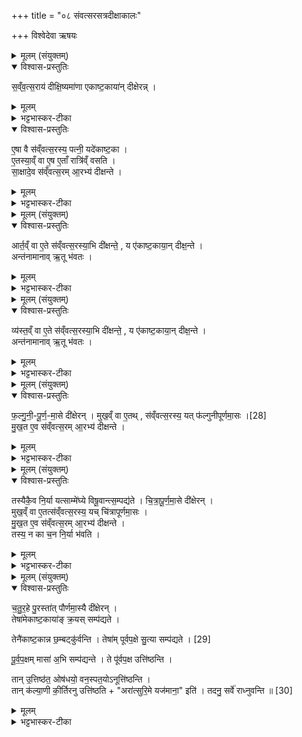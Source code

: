 +++
title = "०८ संवत्सरसत्रदीक्षाकालः"

+++
विश्वेदेवा ऋषयः

<details><summary>मूलम् (संयुक्तम्)</summary>

स॒व्ँव॒त्स॒राय॑ दीक्षि॒ष्यमा॑णा एकाष्ट॒काया॑न्दीक्षेरन्ने॒षा वै स॑व्ँवत्स॒रस्य॒ पत्नी॒ यदे॑काष्ट॒कैतस्या॒व्ँवा ए॒ष ए॒ताँ रात्रि॑व्ँवसति सा॒क्षादे॒व स॑व्ँवत्स॒रमा॒रभ्य॑ दीक्षन्त॒
</details>

<details open><summary>विश्वास-प्रस्तुतिः</summary>

स॒व्ँव॒त्स॒राय॑ दीक्षि॒ष्यमा॑णा एकाष्ट॒काया॑न् दीक्षेरन्न् ।
</details>

<details><summary>मूलम्</summary>

स॒व्ँव॒त्स॒राय॑ दीक्षि॒ष्यमा॑णा एकाष्ट॒काया॑न् दीक्षेरन्न् ।
</details>

<details><summary>भट्टभास्कर-टीका</summary>

1इत उत्तरं गवामयनम् - 'गावो वा एतत्सत्रमासत' इत्यादि च वक्ष्यति । तत्र दीक्षारम्भकालं विदधाति - संवत्सरायेत्यादि ॥ संवत्सरकालसाध्यं गवामयनं संवत्सरशब्देनोच्यते । प्रकृतिश्चेयं सांवत्सरिकाणां आदित्यानामयनादीनां संवत्सरार्थं दीक्षिष्यमाणा दीक्षितुकामा एकाष्टकायां दीक्षेरन् । माघकृष्णाष्टमी एकाष्टका । यदाहुः - 'या माध्याः पौर्णमास्या उपरिष्टाद्द्व्यष्टका तस्यामष्टमी ज्येष्ठया संपद्यते तामेकाष्टकेत्याचक्षते' इति । एकाष्टका प्रधानाष्टका । 'पूर्वकालैक' इति समासः । 'अष्टका पितृदैवत्ये' इतीत्वाभावः । तत्कालसाध्यं च कर्म दर्शादिवदुपचारेणोच्यते । तत्र कालवृत्तेः कर्मण्युपचारः, अत्र तु कर्मवृत्तेरुपचार इति ।
</details>

<details open><summary>विश्वास-प्रस्तुतिः</summary>

ए॒षा वै स॑व्ँवत्स॒रस्य॒ पत्नी॒ यदे॑काष्ट॒का ।  
ए॒तस्या॒व्ँ वा ए॒ष ए॒ताँ रात्रि॑व्ँ वसति ।  
सा॒क्षादे॒व स॑व्ँवत्स॒रम् आ॒रभ्य॑ दीक्षन्ते ।
</details>

<details><summary>मूलम्</summary>

ए॒षा वै स॑व्ँवत्स॒रस्य॒ पत्नी॒ यदे॑काष्ट॒का ।  
ए॒तस्या॒व्ँ वा ए॒ष ए॒ताँ रात्रि॑व्ँ वसति ।  
सा॒क्षादे॒व स॑व्ँवत्स॒रम् आ॒रभ्य॑ दीक्षन्ते ।
</details>

<details><summary>भट्टभास्कर-टीका</summary>

एषा वा इति । एषा एकाष्टका कर्मात्मिकेति संवत्सरस्य कर्मात्मनः पत्नी पत्नीस्थानीया संवत्सरभाविनां कर्मणां पालयित्री एषेत्युक्तम् । केत्याह - यदेकाष्टकेति । कः पुनरस्या विशेष इत्याह - एतस्यामित्यादि । एतस्यामेकाष्टकायां कर्मात्मिकायां एष संवत्सरो वसति एतां रात्रिं कालात्मिकामेकाष्टकाम् । 'अत्यन्तसंयोगे द्वितीया' । एतस्यां रात्रावित्यर्थः । तस्मात् साक्षात् समस्तमेव संवत्सरमारभ्य परिगृह्य दीक्षन्ते ॥
</details>

<details><summary>मूलम् (संयुक्तम्)</summary>

आर्त॒व्ँवा ए॒ते स॑व्ँवत्स॒रस्या॒भि दी॑क्षन्ते॒ य ए॑काष्ट॒काया॒न्दीक्ष॒न्तेऽन्त॑नामानावृ॒तू भ॑वतो॒
</details>

<details open><summary>विश्वास-प्रस्तुतिः</summary>

आर्त॒व्ँ वा ए॒ते स॑व्ँवत्स॒रस्या॒भि दी॑क्षन्ते॒ ,
य ए॑काष्ट॒काया॒न् दीक्ष॒न्ते ।  
अन्त॑नामानाव् ऋ॒तू भ॑वतः ।
</details>

<details><summary>मूलम्</summary>

आर्त॒व्ँ वा ए॒ते स॑व्ँवत्स॒रस्या॒भि दी॑क्षन्ते॒ ,
य ए॑काष्ट॒काया॒न् दीक्ष॒न्ते ।  
अन्त॑नामानाव् ऋ॒तू भ॑वतः ।
</details>

<details><summary>भट्टभास्कर-टीका</summary>

2एतद्दूषयति - अर्तं वा इत्यादि ॥ संवत्सरसंबद्धं यदिदं आर्तियुक्तं स्थानं तदभिलक्ष्य दीक्षन्ते एते । 'अभिरभागे' हति लक्षणे अभेः कर्मप्रवचनीयत्वम् । कस्मादित्याह - यस्मादेकाष्टकायां दक्षिण्त इति । हेतुगर्भमिदम् । तदपि कुत इत्याह - अन्तनामानाविति । ऋत्ववयवे मासे ऋतुशब्दः, यथा 'मधुश्च माधवश्च वासन्तिकावृतू' इति । एतौ हि तैषमाघौ मासौ संवत्सरस्यान्तनामानौ अन्तिमाख्यौ यत्र सर्वेऽपि स्थावरजङ्गमाः शीतेन पीड्यन्ते । तस्मादेतावार्तिस्थानमिति । अन्य आहुः - अन्तो विनाशः तत्कारिणावेतौ मासौ हिमेन प्रजानामिति । नैरुक्ता आहुः - अन्तशब्देन प्राणा उच्यन्ते 'यदेदन्ता अददृंहन्त पूर्वे' इति । अननदन्ताः प्राणिनः । औणादिकस्तः । तेषां नामयितारो नाशयितारौ शीतपीडयेति अन्तनामानाविति । 'नामन्' इति निहन्यते । अनयोः पक्षयोः दासीभारादिर्द्रष्टव्यः । एवं प्राणिस्वभावाद्यजमाना अपि पीड्येरन्निति ॥
</details>

<details><summary>मूलम् (संयुक्तम्)</summary>

व्य॑स्त॒व्ँ वा ए॒ते स॑व्ँवत्स॒रस्या॒भि दी॑क्षन्ते॒ ,
य ए॑काष्ट॒काया॒न्दीक्ष॒न्तेऽन्त॑नामानावृ॒तू भ॑वतᳶ
</details>

<details open><summary>विश्वास-प्रस्तुतिः</summary>

व्य॑स्त॒व्ँ वा ए॒ते स॑व्ँवत्स॒रस्या॒भि दी॑क्षन्ते॒ ,
य ए॑काष्ट॒काया॒न् दीक्ष॒न्ते ।  
अन्त॑नामानाव् ऋ॒तू भ॑वतः ।
</details>

<details><summary>मूलम्</summary>

व्य॑स्त॒व्ँ वा ए॒ते स॑व्ँवत्स॒रस्या॒भि दी॑क्षन्ते॒ ,
य ए॑काष्ट॒काया॒न् दीक्ष॒न्ते ।  
अन्त॑नामानाव् ऋ॒तू भ॑वतः ।
</details>

<details><summary>भट्टभास्कर-टीका</summary>

3अथ दोषान्तरमप्याह - व्यस्तमित्यादि ॥ व्यस्तं विक्षिप्तं प्रदेशमपि एते दीक्षन्ते । कस्मादित्याह - यस्मादेकाष्टकायां दीक्षन्ते इति हेतुत्वेन योज्यम् । तदपि कुत इत्याह - अन्तनामानाविति । अन्तावेतौ संवत्सरस्य मासौ तत्र दीक्षन्ते । स च संवत्सरस्समाप्तः संवत्सरान्ते यज्ञ इति विक्षिप्तमेतत् भवति संवत्सराख्यं कर्म, संवत्सरस्य विक्षिप्तत्वात् । व्यस्तमिति । गतिस्वरे कृते 'उदात्तस्वरितयोर्यणः स्वरितः' इति धात्वकारस्स्वर्यते ॥
</details>

<details><summary>मूलम् (संयुक्तम्)</summary>

फल्गुनीपूर्णमा॒से दी॑क्षेर॒न्मुख॒व्ँवा ए॒तत् [28]  
स॒व्ँव॒त्स॒रस्य॒ यत्फ॑ल्गुनीपूर्णमा॒सो मु॑ख॒त ए॒व स॑व्ँवत्स॒रमा॒रभ्य॑ दीक्षन्ते॒
</details>

<details open><summary>विश्वास-प्रस्तुतिः</summary>

फ॒ल्गु॒नी॒-पू॒र्ण॒-मा॒से दी॑क्षेरन् ।
मुख॒व्ँ वा ए॒तथ् , स॑व्ँवत्स॒रस्य॒ यत् फ॑ल्गुनीपूर्णमा॒सः ।[28]  
मु॒ख॒त ए॒व स॑व्ँवत्स॒रम् आ॒रभ्य॑ दीक्षन्ते ।
</details>

<details><summary>मूलम्</summary>

फ॒ल्गु॒नी॒-पू॒र्ण॒-मा॒से दी॑क्षेरन् ।
मुख॒व्ँ वा ए॒तथ् , स॑व्ँवत्स॒रस्य॒ यत् फ॑ल्गुनीपूर्णमा॒सः ।[28]  
मु॒ख॒त ए॒व स॑व्ँवत्स॒रम् आ॒रभ्य॑ दीक्षन्ते ।
</details>

<details><summary>भट्टभास्कर-टीका</summary>

4एवं दूषयित्वा पक्षान्तरं परिगृह्णाति - फल्गुनीपूर्णमास इत्यादि ॥ फल्गुन्या युक्तः पूर्णमासः फल्गुनीपूर्णमासः । मुखं वा इति । अत्र केचिदाहुः - फाल्गुनादिः संवत्सर इति । तन्मतं मुखत एव संवत्सरं परिगृह्य दीक्षा कृता भवति । आद्यादिभ्यस्तसिः ॥
</details>

<details><summary>मूलम् (संयुक्तम्)</summary>

तस्यैकै॒व नि॒र्या यत्साम्मे॑घ्ये विषू॒वान्त्स॒म्पद्य॑ते चित्रापूर्णमा॒से दी॑क्षेर॒न्मुख॒व्ँवा ए॒तत्स॑व्ँवत्स॒रस्य॒ यच्चि॑त्रापूर्णमा॒सो मु॑ख॒त ए॒व स॑व्ँवत्स॒रमा॒रभ्य॑ दीक्षन्ते॒ तस्य॒ न का च॒न नि॒र्या भ॑वति
</details>

<details open><summary>विश्वास-प्रस्तुतिः</summary>

तस्यैकै॒व नि॒र्या यत्साम्मे॑घ्ये विषू॒वान्त्स॒म्पद्य॑ते । चि॒त्रा॒पू॒र्ण॒मा॒से दी॑क्षेरन् ।  
मुख॒व्ँ वा ए॒तत्स॑व्ँवत्स॒रस्य॒ यच् चि॑त्रापूर्णमा॒सः ।  
मु॒ख॒त ए॒व स॑व्ँवत्स॒रम् आ॒रभ्य॑ दीक्षन्ते ।  
तस्य॒ न का च॒न नि॒र्या भ॑वति ।
</details>

<details><summary>मूलम्</summary>

तस्यैकै॒व नि॒र्या यत्साम्मे॑घ्ये विषू॒वान्त्स॒म्पद्य॑ते । चि॒त्रा॒पू॒र्ण॒मा॒से दी॑क्षेरन् ।  
मुख॒व्ँ वा ए॒तत्स॑व्ँवत्स॒रस्य॒ यच् चि॑त्रापूर्णमा॒सः ।  
मु॒ख॒त ए॒व स॑व्ँवत्स॒रम् आ॒रभ्य॑ दीक्षन्ते ।  
तस्य॒ न का च॒न नि॒र्या भ॑वति ।
</details>

<details><summary>भट्टभास्कर-टीका</summary>

5अथैनमपि पक्षं दूषयितुमाह - तस्यैकैवेत्यादि ॥ तस्य एक पक्षस्य । यद्वा - तस्य फल्गुनीपूर्णमासे दीक्षित्वा क्रियमाणस्य संवत्सरयज्ञस्य एकैव निर्या निकृष्टा प्राप्तिः दोष इति यावत् । 'आतश्चोपसर्गे' इत्यङ् । का पुनस्सेत्याह - यदिति । संगता मेघाः अस्मिन्निति संमेघो वर्षाः संमेघा एव सांमेध्यम् । चतुर्वर्णादित्वात् ष्यञ् स्वार्थे । तत्र विषूवान् संपद्यते अहःक्रमेण संपतेत् । तत्र एकाशीतितममहरेकविंशोग्निष्टोमो विषूवान् । विष्वञ्चि नाना गच्छतीति अहानि पुरस्ताच्चास्येति विषूवान् । 'अन्येषामपि दृश्यते' इति दीर्घत्वम् । 'ह्रस्वनुड्भ्याम्' इति मतुऽप उदात्तत्वम् । अस्मिन्पक्षे एष दोषः, तथा हि - तत्रादित्यं दृष्ट्वा यत्कर्तव्यं तन्न भवेत् । अतः पक्षान्तरं परिगृह्णाति - चित्रापूर्णर्णमास इत्यादि । गतम् । चैत्रादिस्संवत्सर इति येषां मतं तदिदानीमुच्यते न काचन निर्या न कश्चित् दोषः ॥
</details>

<details><summary>मूलम् (संयुक्तम्)</summary>

चतुर॒हे पु॒रस्ता॑त्पौर्णमा॒स्यै दी॑क्षेर॒न्तेषा॑मेकाष्ट॒काया॑ङ्क्र॒यस्सम्प॑द्यते॒ तेनै॑काष्ट॒कान्न छ॒म्बट्कु॑र्वन्ति॒ तेषा॑म् [29]  
पू॒र्व॒प॒क्षे सु॒त्या सम्प॑द्यते पूर्वप॒क्षम्मासा॑ अ॒भि सम्प॑द्यन्ते॒ ते पू॑र्वप॒क्ष उत्ति॑ष्ठन्ति॒ तानु॒त्तिष्ठ॑त॒ ओष॑धयो॒ वन॒स्पत॒योऽनूत्ति॑ष्ठन्ति॒ तान्क॑ल्या॒णी की॒र्तिरनूत्ति॑ष्ठ॒त्यरा॑त्सुरि॒मे यज॑माना॒ इति॒ तदनु॒ सर्वे॑ राध्नुवन्ति ॥ [30]  
</details>

<details open><summary>विश्वास-प्रस्तुतिः</summary>

च॒तु॒र॒हे पु॒रस्ता॑त् पौर्णमा॒स्यै दी॑क्षेरन् ।  
तेषा॑मेकाष्ट॒काया॑ङ् क्र॒यस् सम्प॑द्यते ।  

तेनै॑काष्ट॒कान्न छ॒म्बट्कु॑र्वन्ति ।
तेषा॑म् पूर्वप॒क्षे सु॒त्या सम्प॑द्यते । [29]  

पू॒र्व॒प॒क्षम् मासा॑ अ॒भि सम्प॑द्यन्ते ।
ते पू॑र्वप॒क्ष उत्ति॑ष्ठन्ति ।  

तान् उ॒त्तिष्ठ॑त॒ ओष॑धयो॒ वन॒स्पत॒योऽनूत्ति॑ष्ठन्ति ।  
तान् क॑ल्या॒णी की॒र्तिरनु उत्ति॑ष्ठति + "अरा॑त्सुरि॒मे यज॑माना॒" इति॑ ।
तदनु॒ सर्वे॑ राध्नुवन्ति ॥ [30]  
</details>

<details><summary>मूलम्</summary>

च॒तु॒र॒हे पु॒रस्ता॑त् पौर्णमा॒स्यै दी॑क्षेरन् ।  
तेषा॑मेकाष्ट॒काया॑ङ् क्र॒यस् सम्प॑द्यते ।  

तेनै॑काष्ट॒कान्न छ॒म्बट्कु॑र्वन्ति ।
तेषा॑म् पूर्वप॒क्षे सु॒त्या सम्प॑द्यते । [29]  

पू॒र्व॒प॒क्षम् मासा॑ अ॒भि सम्प॑द्यन्ते ।
ते पू॑र्वप॒क्ष उत्ति॑ष्ठन्ति ।  

तान् उ॒त्तिष्ठ॑त॒ ओष॑धयो॒ वन॒स्पत॒योऽनूत्ति॑ष्ठन्ति ।  
तान् क॑ल्या॒णी की॒र्तिरनु उत्ति॑ष्ठति + "अरा॑त्सुरि॒मे यज॑माना॒" इति॑ ।
तदनु॒ सर्वे॑ राध्नुवन्ति ॥ [30]  
</details>

<details><summary>भट्टभास्कर-टीका</summary>

6अधुना प्रथममेव पक्षं परिगृह्याह - चतुरह इत्याद ॥ माघ्याः पौर्णमास्याः पुरस्ताच्चतुरहे दीक्षमाणानामेकस्तावदयं गुणः । एकाष्टकायां त्वछम्बट्कारः । किंच तेषां पूर्वपक्षे सुत्या संपद्यते । 'संज्ञायां समज' इति क्विपि उदात्त इति हि तत्रानुवर्तयन्ति । सर्वेऽपि मासाः पर्वूपक्षमभिसंपद्यन्ते । पूर्वपक्ष एवारभ्यन्ते । पूर्वपक्षे एव च संतिष्ठन्ते । ते च यजमानाः पूर्वपक्ष एवोत्तिष्ठन्ति । तांश्चोत्तिष्ठतः सत्रिण ओषधयो वनस्पतय अनूत्तिष्ठन्ति समृद्धा जायन्ते । ततस्तान् सत्रिणः कल्याणी कीर्तिः पुण्या समृद्धिरनूत्तिष्ठति । अधुना तस्याः कीर्तेः स्वरूपं दर्शयति - अरात्सुरिति । अहो बुद्धिमन्तः सम्पन्ना इमे यजमाना इति । तदनु च तत्समृद्ध्या सर्वेऽपि स्थावरजङ्गमा राध्नुवन्ति पुष्ट्यादिद्वारेण समृद्धा भवन्तीति ॥

इति सप्तमे चतुर्थे अष्टमोनुवाकः ॥  
</details>
